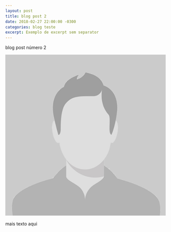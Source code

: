 ```yaml
---
layout: post
title: blog post 2
date: 2018-02-27 22:00:00 -0300
categories: blog teste
excerpt: Exemplo de excerpt sem separator
---
```


blog post número 2

![teste de imagem](/assets/placeholder.png)

mais texto aqui